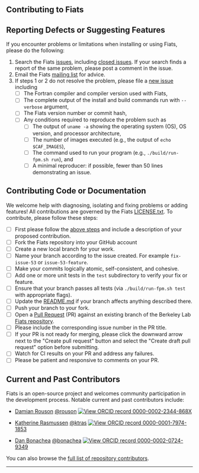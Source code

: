 Contributing to Fiats
--------------------------

## Reporting Defects or Suggesting Features

If you encounter problems or limitations when installing or using Fiats, please do the following:

 1. Search the Fiats [issues](https://github.com/berkeleylab/fiats/issues), including [closed issues].
    If your search finds a report of the same problem, please post a comment in the issue.
 2. Email the Fiats [mailing list](mailto:fortran@lbl.gov) for advice.
 3. If steps 1 or 2 do not resolve the problem, please file a [new issue] including
    - [ ] The Fortran compiler and compiler version used with Fiats,
    - [ ] The complete output of the install and build commands run with `--verbose` argument,
    - [ ] The Fiats version number or commit hash,
    - [ ] Any conditions required to reproduce the problem such as
      - [ ] The output of `uname -a` showing the operating system (OS), OS version, and processor architecture,
      - [ ] The number of images executed (e.g., the output of `echo $CAF_IMAGES`),
      - [ ] The command used to run your program (e.g., `./build/run-fpm.sh run`), and
      - [ ] A minimal reproducer: if possible, fewer than 50 lines demonstrating an issue.

## Contributing Code or Documentation

We welcome help with diagnosing, isolating and fixing problems or adding features!
All contributions are governed by the Fiats [LICENSE.txt](./LICENSE.txt).
To contribute, please follow these steps:

- [ ] First please follow the [above steps](#reporting-defects-or-suggesting-features) and include a description of your proposed contribution.
- [ ] Fork the Fiats repository into your GitHub account
- [ ] Create a new local branch for your work. 
- [ ] Name your branch according to the issue created.  For example `fix-issue-53` or `issue-53-feature`.
- [ ] Make your commits logically atomic, self-consistent, and cohesive.
- [ ] Add one or more unit tests in the `test` subdirectory to verify your fix or feature.
- [ ] Ensure that your branch passes all tests (via `./build/run-fpm.sh test` with appropriate flags).
- [ ] Update the [README.md](./README.md) if your branch affects anything described there.
- [ ] Push your branch to your fork.
- [ ] Open a [Pull Request](https://github.com/berkeleylab/fiats/pulls) (PR) against an existing branch of the Berkeley Lab [Fiats repository](https://github.com/berkeleylab/fiats). 
- [ ] Please include the corresponding issue number in the PR title.
- [ ] If your PR is not ready for merging, please click the downward arrow next to the "Create pull request" button and select the "Create draft pull request" option before submitting.
- [ ] Watch for CI results on your PR and address any failures.
- [ ] Please be patient and responsive to comments on your PR.

## Current and Past Contributors

Fiats is an open-source project and welcomes community participation in the development process.
Notable current and past contributors include:

* [Damian Rouson](https://go.lbl.gov/damian-rouson) 
  [@rouson](https://github.com/rouson)
  [![View ORCID record] 0000-0002-2344-868X](https://orcid.org/0000-0002-2344-868X)

* [Katherine Rasmussen](https://go.lbl.gov/katherine-rasmussen)
  [@ktras](https://github.com/ktras)
  [![View ORCID record] 0000-0001-7974-1853](https://orcid.org/0000-0001-7974-1853)

* [Dan Bonachea](https://go.lbl.gov/dan-bonachea)
  [@bonachea](https://github.com/bonachea)
  [![View ORCID record] 0000-0002-0724-9349](https://orcid.org/0000-0002-0724-9349)

You can also browse the [full list of repository contributors](https://github.com/BerkeleyLab/fiats/graphs/contributors).

---

[Long or Frequently Used URLs]: #
[View ORCID record]: https://github.com/BerkeleyLab/fiats/wiki/img/ORCID-small.png
[closed issues]: https://github.com/berkeleylab/fiats/issues?q=is%3Aissue+is%3Aclosed
[new issue]: https://github.com/berkeleylab/fiats/issues/new